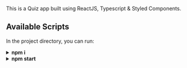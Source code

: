 This is a Quiz app built using ReactJS, Typescript & Styled Components.

## Available Scripts

In the project directory, you can run:

<details>
    <summary style='font-weight:bold'>npm i</summary>
    <p>Installs all the dependencies</p>
</details>

<details>
    <summary style='font-weight:bold'>npm start</summary>
    <p>It starts the app</p>
</details>
